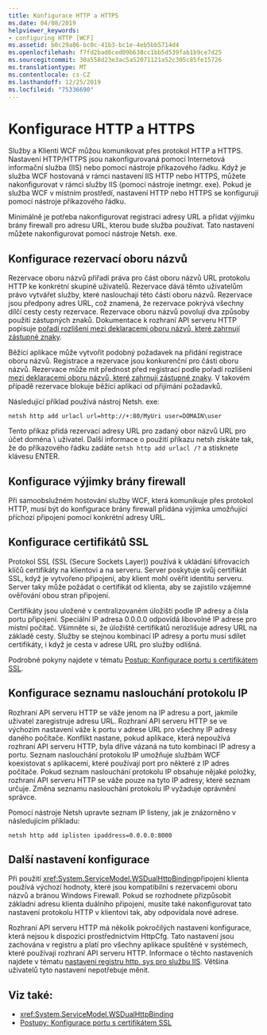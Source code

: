 ```yaml
---
title: Konfigurace HTTP a HTTPS
ms.date: 04/08/2019
helpviewer_keywords:
- configuring HTTP [WCF]
ms.assetid: b0c29a86-bc0c-41b3-bc1e-4eb5bb5714d4
ms.openlocfilehash: f7fd2bad6ced09b638cc1bb5d539fab1b9ce7d25
ms.sourcegitcommit: 30a558d23e3ac5a52071121a52c305c85fe15726
ms.translationtype: MT
ms.contentlocale: cs-CZ
ms.lasthandoff: 12/25/2019
ms.locfileid: "75336690"
---
```

# <a name="configuring-http-and-https"></a>Konfigurace HTTP a HTTPS

Služby a Klienti WCF můžou komunikovat přes protokol HTTP a HTTPS. Nastavení HTTP/HTTPS jsou nakonfigurovaná pomocí Internetová informační služba (IIS) nebo pomocí nástroje příkazového řádku. Když je služba WCF hostovaná v rámci nastavení IIS HTTP nebo HTTPS, můžete nakonfigurovat v rámci služby IIS (pomocí nástroje inetmgr. exe). Pokud je služba WCF v místním prostředí, nastavení HTTP nebo HTTPS se konfigurují pomocí nástroje příkazového řádku.

Minimálně je potřeba nakonfigurovat registraci adresy URL a přidat výjimku brány firewall pro adresu URL, kterou bude služba používat. Tato nastavení můžete nakonfigurovat pomocí nástroje Netsh. exe.

## <a name="configuring-namespace-reservations"></a>Konfigurace rezervací oboru názvů

Rezervace oboru názvů přiřadí práva pro část oboru názvů URL protokolu HTTP ke konkrétní skupině uživatelů. Rezervace dává těmto uživatelům právo vytvářet služby, které naslouchají této části oboru názvů. Rezervace jsou předpony adres URL, což znamená, že rezervace pokrývá všechny dílčí cesty cesty rezervace. Rezervace oboru názvů povolují dva způsoby použití zástupných znaků. Dokumentace k rozhraní API serveru HTTP popisuje [pořadí rozlišení mezi deklaracemi oboru názvů, které zahrnují zástupné znaky](/windows/desktop/Http/routing-incoming-requests).

Běžící aplikace může vytvořit podobný požadavek na přidání registrace oboru názvů. Registrace a rezervace jsou konkurenční pro části oboru názvů. Rezervace může mít přednost před registrací podle pořadí rozlišení [mezi deklaracemi oboru názvů, které zahrnují zástupné znaky](/windows/desktop/Http/routing-incoming-requests). V takovém případě rezervace blokuje běžící aplikaci od přijímání požadavků.

Následující příklad používá nástroj Netsh. exe:

```console
netsh http add urlacl url=http://+:80/MyUri user=DOMAIN\user
```

Tento příkaz přidá rezervaci adresy URL pro zadaný obor názvů URL pro účet doména \ uživatel. Další informace o použití příkazu netsh získáte tak, že do příkazového řádku zadáte `netsh http add urlacl /?` a stisknete klávesu ENTER.

## <a name="configuring-a-firewall-exception"></a>Konfigurace výjimky brány firewall

Při samoobslužném hostování služby WCF, která komunikuje přes protokol HTTP, musí být do konfigurace brány firewall přidána výjimka umožňující příchozí připojení pomocí konkrétní adresy URL.

## <a name="configuring-ssl-certificates"></a>Konfigurace certifikátů SSL

Protokol SSL (SSL (Secure Sockets Layer)) používá k ukládání šifrovacích klíčů certifikáty na klientovi a na serveru. Server poskytuje svůj certifikát SSL, když je vytvořeno připojení, aby klient mohl ověřit identitu serveru. Server taky může požádat o certifikát od klienta, aby se zajistilo vzájemné ověřování obou stran připojení.

Certifikáty jsou uložené v centralizovaném úložišti podle IP adresy a čísla portu připojení. Speciální IP adresa 0.0.0.0 odpovídá libovolné IP adrese pro místní počítač. Všimněte si, že úložiště certifikátů nerozlišuje adresy URL na základě cesty. Služby se stejnou kombinací IP adresy a portu musí sdílet certifikáty, i když je cesta v adrese URL pro služby odlišná.

Podrobné pokyny najdete v tématu [Postup: Konfigurace portu s certifikátem SSL](how-to-configure-a-port-with-an-ssl-certificate.md).

## <a name="configuring-the-ip-listen-list"></a>Konfigurace seznamu naslouchání protokolu IP

Rozhraní API serveru HTTP se váže jenom na IP adresu a port, jakmile uživatel zaregistruje adresu URL. Rozhraní API serveru HTTP se ve výchozím nastavení váže k portu v adrese URL pro všechny IP adresy daného počítače. Konflikt nastane, pokud aplikace, která nepoužívá rozhraní API serveru HTTP, byla dříve vázaná na tuto kombinaci IP adresy a portu. Seznam naslouchání protokolu IP umožňuje službám WCF koexistovat s aplikacemi, které používají port pro některé z IP adres počítače. Pokud seznam naslouchání protokolu IP obsahuje nějaké položky, rozhraní API serveru HTTP se váže pouze na tyto IP adresy, které seznam určuje. Změna seznamu naslouchání protokolu IP vyžaduje oprávnění správce.

Pomocí nástroje Netsh upravte seznam IP listeny, jak je znázorněno v následujícím příkladu:

```console
netsh http add iplisten ipaddress=0.0.0.0:8000
```

## <a name="other-configuration-settings"></a>Další nastavení konfigurace

Při použití <xref:System.ServiceModel.WSDualHttpBinding>připojení klienta používá výchozí hodnoty, které jsou kompatibilní s rezervacemi oboru názvů a bránou Windows Firewall. Pokud se rozhodnete přizpůsobit základní adresu klienta duálního připojení, musíte také nakonfigurovat tato nastavení protokolu HTTP v klientovi tak, aby odpovídala nové adrese.

Rozhraní API serveru HTTP má několik pokročilých nastavení konfigurace, která nejsou k dispozici prostřednictvím HttpCfg. Tato nastavení jsou zachována v registru a platí pro všechny aplikace spuštěné v systémech, které používají rozhraní API serveru HTTP. Informace o těchto nastaveních najdete v tématu [nastavení registru http. sys pro službu IIS](https://support.microsoft.com/help/820129/http-sys-registry-settings-for-windows). Většina uživatelů tyto nastavení nepotřebuje měnit.

## <a name="see-also"></a>Viz také:

- <xref:System.ServiceModel.WSDualHttpBinding>
- [Postupy: Konfigurace portu s certifikátem SSL](how-to-configure-a-port-with-an-ssl-certificate.md)
